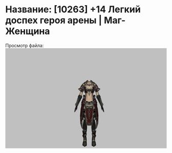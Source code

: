 # Название: [10263] +14 Легкий доспех героя арены | Маг-Женщина

Просмотр файла:
![p050031.png](p050031.png)